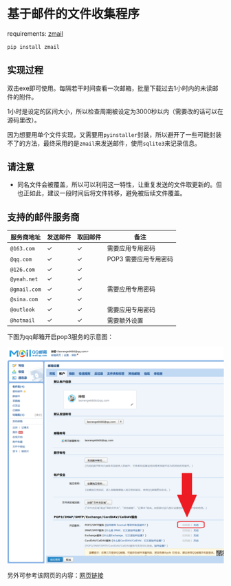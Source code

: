 # 基于邮件的文件收集程序

requirements: [zmail](https://github.com/zhangyunhao116/zmail)

```python
pip install zmail
```



## 实现过程

双击exe即可使用。每隔若干时间查看一次邮箱，批量下载过去1小时内的未读邮件的附件。

1小时是设定的区间大小，所以检查周期被设定为3000秒以内（需要改的话可以在源码里改）。

因为想要用单个文件实现，又需要用``pyinstaller``封装，所以避开了一些可能封装不了的方法，最终采用的是`zmail`来发送邮件，使用`sqlite3`来记录信息。



## 请注意

+ 同名文件会被覆盖，所以可以利用这一特性，让重复发送的文件取更新的。但也正如此，建议一段时间后将文件转移，避免被后续文件覆盖。



## 支持的邮件服务商

| 服务商地址   | 发送邮件 | 取回邮件 | 备注                  |
| ------------ | -------- | -------- | --------------------- |
| `@163.com`   | ✓        | ✓        | 需要应用专用密码      |
| `@qq.com`    | ✓        | ✓        | POP3 需要应用专用密码 |
| `@126.com`   | ✓        | ✓        |                       |
| `@yeah.net`  | ✓        | ✓        |                       |
| `@gmail.com` | ✓        | ✓        | 需要应用专用密码      |
| `@sina.com`  | ✓        | ✓        |                       |
| `@outlook`   | ✓        | ✓        | 需要应用专用密码      |
| `@hotmail`   | ✓        | ✓        | 需要额外设置          |



下图为qq邮箱开启pop3服务的示意图：

![pop3.png](pop3.png)

另外可参考该网页的内容：[网页链接](https://jingyan.baidu.com/article/7908e85cd945fcaf481ad2e4.html)
